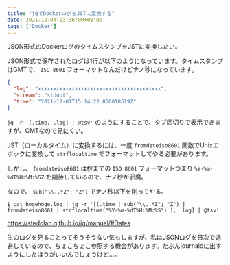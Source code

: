 ```yaml
---
title: "jqでDockerログをJSTに変換する"
date: 2021-12-04T23:36:00+09:00
tags: ["Docker"]
---
```


JSON形式のDockerログのタイムスタンプをJSTに変換したい。

<!--more-->

JSON形式で保存されたログは1行が以下のようになっています。タイムスタンプはGMTで、 `ISO 8601` フォーマットなんだけどナノ秒になっています。

```json
{
  "log": "xxxxxxxxxxxxxxxxxxxxxxxxxxxxxxxxxxxxxxxx",
  "stream": "stdout",
  "time": "2021-12-01T15:14:22.856018519Z"
}
 ```

`jq -r '[.time, .log] | @tsv'` のようにすることで、タブ区切りで表示できますが、GMTなので見にくい。

JST（ローカルタイム）に変換するには、一度 `fromdateiso8601` 関数でUnixエポックに変換して `strflocaltime` でフォーマットしてやる必要があります。

しかし、 `fromdateiso8601` は秒までの `ISO 8601` フォーマットつまり `%Y-%m-%dT%H:%M:%SZ` を期待しているので、ナノ秒が邪魔。

なので、 `sub("\\..*Z"; "Z")` でナノ秒以下を削ってやる。

```
$ cat hogehoge.log | jq -r '[(.time | sub("\\..*Z"; "Z") | fromdateiso8601 | strflocaltime("%Y-%m-%dT%H:%M:%S") ), .log] | @tsv'
```

https://stedolan.github.io/jq/manual/#Dates

生のログを見ることってそうそうない気もしますが、私はJSONログを日次で退避しているので、ちょこちょこ参照する機会があります。たぶんjournaldに出すようにしたほうがいいんでしょうけど…。
